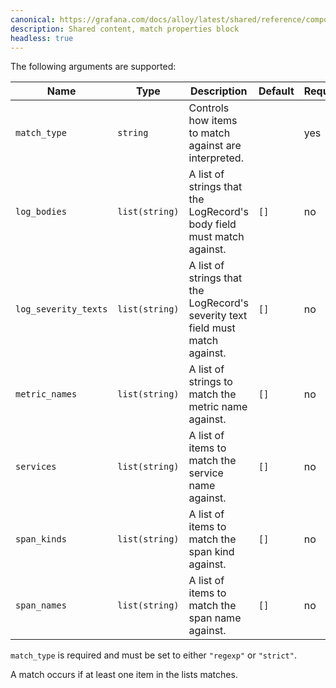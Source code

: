 ```yaml
---
canonical: https://grafana.com/docs/alloy/latest/shared/reference/components/match-properties-block/
description: Shared content, match properties block
headless: true
---
```


The following arguments are supported:

| Name                 | Type           | Description                                                                    | Default | Required |
| -------------------- | -------------- | ------------------------------------------------------------------------------ | ------- | -------- |
| `match_type`         | `string`       | Controls how items to match against are interpreted.                           |         | yes      |
| `log_bodies`         | `list(string)` | A list of strings that the LogRecord's body field must match against.          | `[]`    | no       |
| `log_severity_texts` | `list(string)` | A list of strings that the LogRecord's severity text field must match against. | `[]`    | no       |
| `metric_names`       | `list(string)` | A list of strings to match the metric name against.                            | `[]`    | no       |
| `services`           | `list(string)` | A list of items to match the service name against.                             | `[]`    | no       |
| `span_kinds`         | `list(string)` | A list of items to match the span kind against.                                | `[]`    | no       |
| `span_names`         | `list(string)` | A list of items to match the span name against.                                | `[]`    | no       |

`match_type` is required and must be set to either `"regexp"` or `"strict"`.

A match occurs if at least one item in the lists matches.
